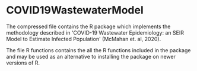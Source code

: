 # COVID19WastewaterModel
The compressed file contains the R package which implements the methodology described in 'COVID-19 Wastewater Epidemiology: an SEIR Model to Estimate Infected Population' (McMahan et. al, 2020).

The file R functions contains the all the R functions included in the package and may be used as an alternative to installing the package on newer versions of R.
